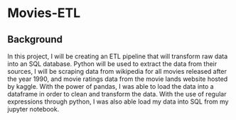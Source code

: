 # Movies-ETL

## Background

In this project, I will be creating an ETL pipeline that will transform raw data into an SQL database. Python will be used to extract the data from their sources, I will be scraping data from wikipedia for all movies released after the year 1990, and movie ratings data from the movie lands website hosted by kaggle. With the power of pandas, I was able to load the data into a dataframe in order to clean and transform the data. With the use of regular expressions through python, I was also able load my data into SQL from my jupyter notebook.
